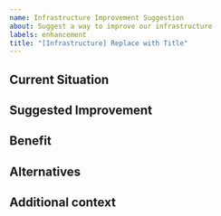 ```yaml
---
name: Infrastructure Improvement Suggestion
about: Suggest a way to improve our infrastructure
labels: enhancement
title: "[Infrastructure] Replace with Title"
---
```


## Current Situation
<!-- Describe the part of the infrastructure you think should improve -->

## Suggested Improvement
<!-- Describe what you want to happen -->

## Benefit
<!-- Fully describe the benefit of the change (E.g., improve speed, robustness, etc.) -->

## Alternatives
<!-- Describe any alternative solutions you have considered -->

## Additional context
<!-- Add any other context about the feature request. -->